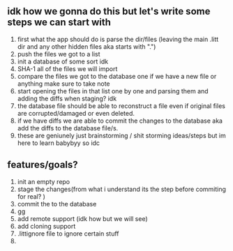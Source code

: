 ## idk how we gonna do this but let's write some steps we can start with
1. first what the app should do is parse the dir/files (leaving the main .litt dir and any other hidden files aka starts with ".")
2. push the files we got to a list
3. init a database of some sort idk
4. SHA-1 all of the files we will import  
5. compare the files we got to the database one if we have a new file or anything make sure to take note
6. start opening the files in that list one by one and parsing them and adding the diffs when staging? idk
7. the database file should be able to reconstruct a file even if original files are corrupted/damaged or even deleted.
8. if we have diffs we are able to commit the changes to the database aka add the diffs to the database file/s.
9. these are geniunely just brainstorming / shit storming ideas/steps but im here to learn babybyy so idc
    



## features/goals?
1. init an empty repo
2. stage the changes(from what i understand its the step before commiting for real? )
3. commit the to the database 
4. gg 
5. add remote support (idk how but we will see)
6. add cloning support
7. .littignore file to ignore certain stuff 
8. 